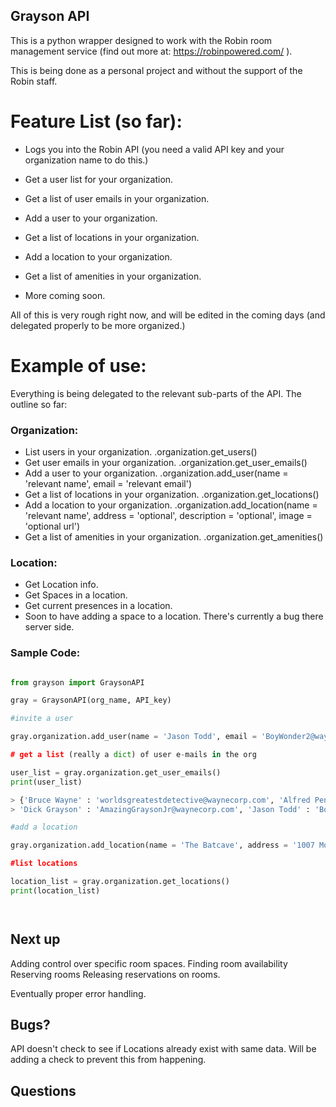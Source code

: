 ## Grayson API

This is a python wrapper designed to work with the Robin room management service (find out more at: https://robinpowered.com/ ). 

This is being done as a personal project and without the support of the Robin staff.


# Feature List (so far):

* Logs you into the Robin API (you need a valid API key and your organization name to do this.)

* Get a user list for your organization.

* Get a list of user emails in your organization.

* Add a user to your organization.

* Get a list of locations in your organization.

* Add a location to your organization.

* Get a list of amenities in your organization.

* More coming soon. 

All of this is very rough right now, and will be edited in the coming days (and delegated properly to be more organized.)

# Example of use:

Everything is being delegated to the relevant sub-parts of the API. The outline so far:

### Organization:

- List users in your organization.
 .organization.get_users()
- Get user emails in your organization.
 .organization.get_user_emails()
- Add a user to your organization.
 .organization.add_user(name = 'relevant name', email = 'relevant email')
- Get a list of locations in your organization. 
.organization.get_locations()
- Add a location to your organization. 
.organization.add_location(name = 'relevant name', address = 'optional', description = 'optional', image = 'optional url')
- Get a list of amenities in your organization. 
.organization.get_amenities()

### Location:

- Get Location info.
- Get Spaces in a location.
- Get current presences in a location.
- Soon to have adding a space to a location. There's currently a bug there server side. 

### Sample Code:

```python

from grayson import GraysonAPI

gray = GraysonAPI(org_name, API_key)

#invite a user

gray.organization.add_user(name = 'Jason Todd', email = 'BoyWonder2@waynecorp.com)

# get a list (really a dict) of user e-mails in the org

user_list = gray.organization.get_user_emails()
print(user_list)

> {'Bruce Wayne' : 'worldsgreatestdetective@waynecorp.com', 'Alfred Pennyworth' : 'stillabutler@waynecorp.com', 
> 'Dick Grayson' : 'AmazingGraysonJr@waynecorp.com', 'Jason Todd' : 'BoyWonder2@waynecorp.com'}

#add a location

gray.organization.add_location(name = 'The Batcave', address = '1007 Mountain Drive, Gotham, NJ', description = 'Home of the world's largest penny.')

#list locations

location_list = gray.organization.get_locations()
print(location_list)




```

## Next up

Adding control over specific room spaces. 
Finding room availability
Reserving rooms
Releasing reservations on rooms.

Eventually proper error handling.


## Bugs?

API doesn't check to see if Locations already exist with same data. Will be adding a check to prevent this from happening.


## Questions
